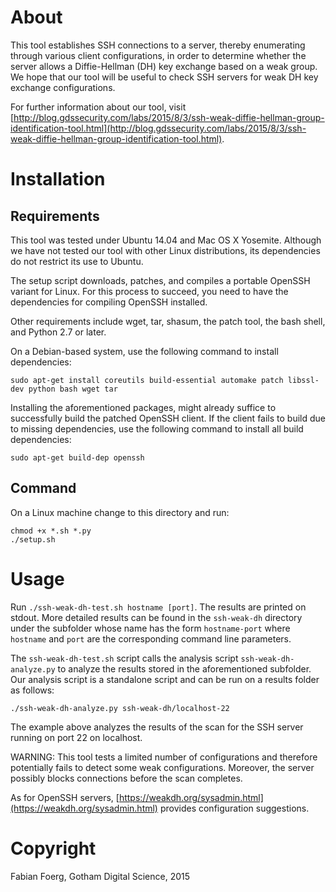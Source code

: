 # About

This tool establishes SSH connections to a server, thereby enumerating through various client configurations, in order to determine whether the server allows a Diffie-Hellman (DH) key exchange based on a weak group.
We hope that our tool will be useful to check SSH servers for weak DH key exchange configurations.

For further information about our tool, visit [http://blog.gdssecurity.com/labs/2015/8/3/ssh-weak-diffie-hellman-group-identification-tool.html](http://blog.gdssecurity.com/labs/2015/8/3/ssh-weak-diffie-hellman-group-identification-tool.html).

# Installation

## Requirements

This tool was tested under Ubuntu 14.04 and Mac OS X Yosemite.
Although we have not tested our tool with other Linux distributions, its dependencies do not restrict its use to Ubuntu.

The setup script downloads, patches, and compiles a portable OpenSSH variant for Linux.
For this process to succeed, you need to have the dependencies for compiling OpenSSH installed.

Other requirements include wget, tar, shasum, the patch tool, the bash shell, and Python 2.7 or later.

On a Debian-based system, use the following command to install dependencies:

~~~
sudo apt-get install coreutils build-essential automake patch libssl-dev python bash wget tar
~~~

Installing the aforementioned packages, might already suffice to successfully build the patched OpenSSH client.
If the client fails to build due to missing dependencies, use the following command to install all build dependencies:

~~~
sudo apt-get build-dep openssh
~~~

## Command

On a Linux machine change to this directory and run:

~~~
chmod +x *.sh *.py
./setup.sh
~~~

# Usage

Run `./ssh-weak-dh-test.sh hostname [port]`. The results are printed on stdout.
More detailed results can be found in the `ssh-weak-dh` directory under the subfolder
whose name has the form `hostname-port` where `hostname` and `port` are the
corresponding command line parameters.

The `ssh-weak-dh-test.sh` script calls the analysis script `ssh-weak-dh-analyze.py` to analyze the results stored in the aforementioned subfolder.
Our analysis script is a standalone script and can be run on a results folder as follows:

~~~
./ssh-weak-dh-analyze.py ssh-weak-dh/localhost-22
~~~

The example above analyzes the results of the scan for the SSH server running on port 22 on localhost.

WARNING: This tool tests a limited number of configurations and therefore
potentially fails to detect some weak configurations. Moreover, the server
possibly blocks connections before the scan completes.

As for OpenSSH servers, [https://weakdh.org/sysadmin.html](https://weakdh.org/sysadmin.html) provides configuration suggestions.

# Copyright

Fabian Foerg, Gotham Digital Science, 2015

